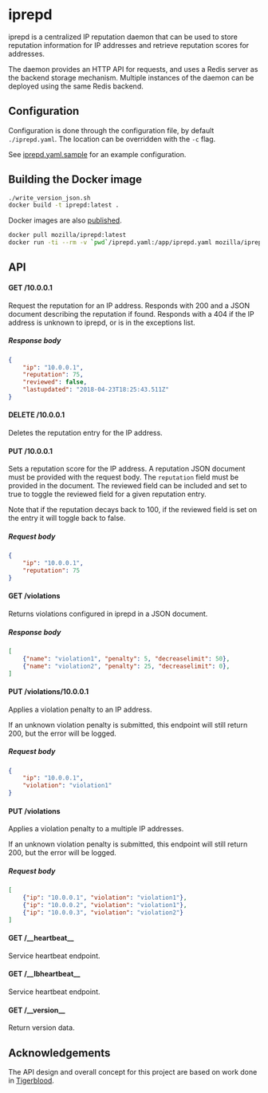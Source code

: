 # iprepd

iprepd is a centralized IP reputation daemon that can be used to store reputation information
for IP addresses and retrieve reputation scores for addresses.

The daemon provides an HTTP API for requests, and uses a Redis server as the backend storage
mechanism. Multiple instances of the daemon can be deployed using the same Redis backend.

## Configuration

Configuration is done through the configuration file, by default `./iprepd.yaml`. The location
can be overridden with the `-c` flag.

See [iprepd.yaml.sample](./iprepd.yaml.sample) for an example configuration.

## Building the Docker image

```bash
./write_version_json.sh
docker build -t iprepd:latest .
```

Docker images are also [published](https://hub.docker.com/r/mozilla/iprepd/).

```bash
docker pull mozilla/iprepd:latest
docker run -ti --rm -v `pwd`/iprepd.yaml:/app/iprepd.yaml mozilla/iprepd:latest
```

## API

#### GET /10.0.0.1

Request the reputation for an IP address. Responds with 200 and a JSON document describing the
reputation if found. Responds with a 404 if the IP address is unknown to iprepd, or is in the
exceptions list.

##### Response body

```json
{
	"ip": "10.0.0.1",
	"reputation": 75,
	"reviewed": false,
	"lastupdated": "2018-04-23T18:25:43.511Z"
}
```

#### DELETE /10.0.0.1

Deletes the reputation entry for the IP address.

#### PUT /10.0.0.1

Sets a reputation score for the IP address. A reputation JSON document must be provided with the
request body. The `reputation` field must be provided in the document. The reviewed field
can be included and set to true to toggle the reviewed field for a given reputation entry.

Note that if the reputation decays back to 100, if the reviewed field is set on the entry it will
toggle back to false.

##### Request body

```json
{
	"ip": "10.0.0.1",
	"reputation": 75
}
```

#### GET /violations

Returns violations configured in iprepd in a JSON document.

##### Response body

```json
[
	{"name": "violation1", "penalty": 5, "decreaselimit": 50},
	{"name": "violation2", "penalty": 25, "decreaselimit": 0},
]
```

#### PUT /violations/10.0.0.1

Applies a violation penalty to an IP address.

If an unknown violation penalty is submitted, this endpoint will still return 200, but the
error will be logged.

##### Request body

```json
{
	"ip": "10.0.0.1",
	"violation": "violation1"
}
```

#### PUT /violations

Applies a violation penalty to a multiple IP addresses.

If an unknown violation penalty is submitted, this endpoint will still return 200, but the
error will be logged.

##### Request body

```json
[
	{"ip": "10.0.0.1", "violation": "violation1"},
	{"ip": "10.0.0.2", "violation": "violation1"},
	{"ip": "10.0.0.3", "violation": "violation2"}
]
```

#### GET /\_\_heartbeat\_\_

Service heartbeat endpoint.

#### GET /\_\_lbheartbeat\_\_

Service heartbeat endpoint.

#### GET /\_\_version\_\_

Return version data.

## Acknowledgements

The API design and overall concept for this project are based on work done in
[Tigerblood](https://github.com/mozilla-services/tigerblood).
